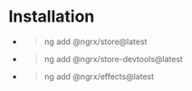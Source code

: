 # Installation

- > ng add @ngrx/store@latest

- > ng add @ngrx/store-devtools@latest

- > ng add @ngrx/effects@latest
